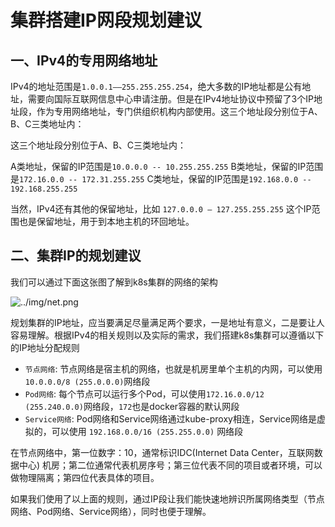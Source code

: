 # 集群搭建IP网段规划建议

## 一、IPv4的专用网络地址

IPv4的地址范围是`1.0.0.1——255.255.255.254`，绝大多数的IP地址都是公有地址，需要向国际互联网信息中心申请注册。但是在IPv4地址协议中预留了3个IP地址段，作为专用网络地址，专门供组织机构内部使用。这三个地址段分别位于A、B、C三类地址内：

这三个地址段分别位于A、B、C三类地址内：

A类地址，保留的IP范围是`10.0.0.0 -- 10.255.255.255`
B类地址，保留的IP范围是`172.16.0.0 -- 172.31.255.255`
C类地址，保留的IP范围是`192.168.0.0 -- 192.168.255.255`

当然，IPv4还有其他的保留地址，比如 `127.0.0.0 – 127.255.255.255` 这个IP范围也是保留地址，用于到本地主机的环回地址。

## 二、集群IP的规划建议

我们可以通过下面这张图了解到k8s集群的网络的架构

![../img/net.png](./img/kb11-net.png)

规划集群的IP地址，应当要满足尽量满足两个要求，一是地址有意义，二是要让人容易理解。根据IPv4的相关规则以及实际的需求，我们搭建k8s集群可以遵循以下的IP地址分配规则

- `节点网络`: 节点网络是宿主机的网络，也就是机房里单个主机的内网，可以使用 `10.0.0.0/8 (255.0.0.0)`网络段
- `Pod网络`: 每个节点可以运行多个Pod，可以使用`172.16.0.0/12 (255.240.0.0)`网络段，`172`也是docker容器的默认网段
- `Service网络`: Pod网络和Service网络通过kube-proxy相连，Service网络是虚拟的，可以使用 `192.168.0.0/16 (255.255.0.0)` 网络段

在节点网络中，第一位数字：10，通常标识IDC(Internet Data Center，互联网数据中心) 机房；第二位通常代表机房序号；第三位代表不同的项目或者环境，可以做物理隔离；第四位代表具体的项目。

如果我们使用了以上面的规则，通过IP段让我们能快速地辨识所属网络类型（节点网络、Pod网络、Service网络），同时也便于理解。

